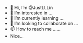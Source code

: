 - 👋 Hi, I’m @JustLLLin
- 👀 I’m interested in ...
- 🌱 I’m currently learning ...
- 💞️ I’m looking to collaborate on ...
- 📫 How to reach me ......
- Nice...

<!---
JustLLLin/JustLLLin is a ✨ special ✨ repository because its `README.md` (this file) appears on your GitHub profile.
You can click the Preview link to take a look at your changes.
--->
